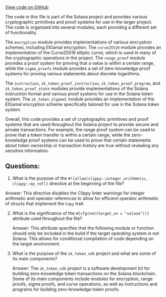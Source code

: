 
[View code on GitHub](https://github.com/solana-labs/solana/blob/master/zk-token-sdk/src/lib.rs)

The code in this file is part of the Solana project and provides various cryptographic primitives and proof systems for use in the larger project. The code is organized into several modules, each providing a different set of functionality.

The `encryption` module provides implementations of various encryption schemes, including ElGamal encryption. The `curve25519` module provides an implementation of the Curve25519 elliptic curve, which is used in many of the cryptographic operations in the project. The `range_proof` module provides a proof system for proving that a value is within a certain range, while the `sigma_proofs` module provides a set of zero-knowledge proof systems for proving various statements about discrete logarithms.

The `instruction`, `zk_token_proof_instruction`, `zk_token_proof_program`, and `zk_token_proof_state` modules provide implementations of the Solana instruction format and various proof systems for use in the Solana token system. The `zk_token_elgamal` module provides an implementation of the ElGamal encryption scheme specifically tailored for use in the Solana token system.

Overall, this code provides a set of cryptographic primitives and proof systems that are used throughout the Solana project to provide secure and private transactions. For example, the range proof system can be used to prove that a token transfer is within a certain range, while the zero-knowledge proof systems can be used to prove that certain statements about token ownership or transaction history are true without revealing any sensitive information.
## Questions: 
 1. What is the purpose of the `#![allow(clippy::integer_arithmetic, clippy::op_ref)]` directive at the beginning of the file?
   
   Answer: This directive disables the Clippy linter warnings for integer arithmetic and operator references to allow for efficient operator arithmetic of structs that implement the `Copy` trait.

2. What is the significance of the `#[cfg(not(target_os = "solana"))]` attribute used throughout the file?
   
   Answer: This attribute specifies that the following module or function should only be included in the build if the target operating system is not Solana. This allows for conditional compilation of code depending on the target environment.

3. What is the purpose of the `zk_token_sdk` project and what are some of its main components?
   
   Answer: The `zk_token_sdk` project is a software development kit for building zero-knowledge token transactions on the Solana blockchain. Some of its main components include modules for encryption, range proofs, sigma proofs, and curve operations, as well as instructions and programs for building zero-knowledge token proofs.